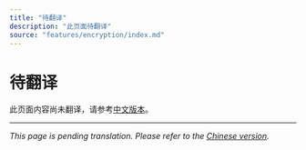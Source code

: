 ```yaml
---
title: "待翻译"
description: "此页面待翻译"
source: "features/encryption/index.md"
---
```


# 待翻译

此页面内容尚未翻译，请参考[中文版本](../../zh/features/encryption/index.md)。

---

*This page is pending translation. Please refer to the [Chinese version](../../zh/features/encryption/index.md).*
